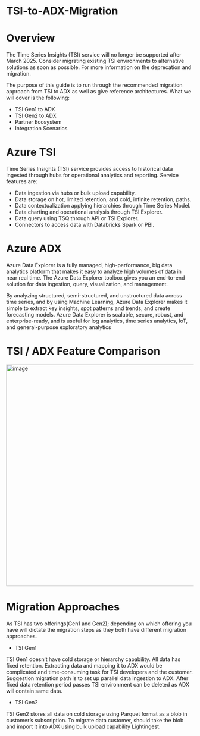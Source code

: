 # TSI-to-ADX-Migration

# Overview

The Time Series Insights (TSI) service will no longer be supported after March 2025. Consider migrating existing TSI environments to alternative solutions as soon as possible. For more information on the deprecation and migration.

The purpose of this guide is to run through the recommended migration approach from TSI to ADX as well as give reference architectures. What we will cover is the following:

- TSI Gen1 to ADX
- TSI Gen2 to ADX
- Partner Ecosystem
- Integration Scenarios

# Azure TSI 

Time Series Insights (TSI) service provides access to historical data ingested through hubs for operational analytics and reporting. Service features are:

- Data ingestion via hubs or bulk upload capability.
- Data storage on hot, limited retention, and cold, infinite retention, paths.
- Data contextualization applying hierarchies through Time Series Model.
- Data charting and operational analysis through TSI Explorer.
- Data query using TSQ through API or TSI Explorer.
- Connectors to access data with Databricks Spark or PBI.

# Azure ADX

Azure Data Explorer is a fully managed, high-performance, big data analytics platform that makes it easy to analyze high volumes of data in near real time. The Azure Data Explorer toolbox gives you an end-to-end solution for data ingestion, query, visualization, and management.

By analyzing structured, semi-structured, and unstructured data across time series, and by using Machine Learning, Azure Data Explorer makes it simple to extract key insights, spot patterns and trends, and create forecasting models. Azure Data Explorer is scalable, secure, robust, and enterprise-ready, and is useful for log analytics, time series analytics, IoT, and general-purpose exploratory analytics


# TSI / ADX Feature Comparison

<img width="596" alt="image" src="https://user-images.githubusercontent.com/72390693/169021276-5799fa43-7435-4c6a-961d-2e373685c311.png">


# Migration Approaches

As TSI has two offerings(Gen1 and Gen2); depending on which offering you have will dictate the migration steps as they both have different migration approaches.

- TSI Gen1

TSI Gen1 doesn’t have cold storage or hierarchy capability. All data has fixed retention. Extracting data and mapping it to ADX would be complicated and time-consuming task for TSI developers and the customer. Suggestion migration path is to set up parallel data ingestion to ADX. After fixed data retention period passes TSI environment can be deleted as ADX will contain same data.

- TSI Gen2

TSI Gen2 stores all data on cold storage using Parquet format as a blob in customer’s subscription. To migrate data customer, should take the blob and import it into ADX using bulk upload capability Lightingest. 
